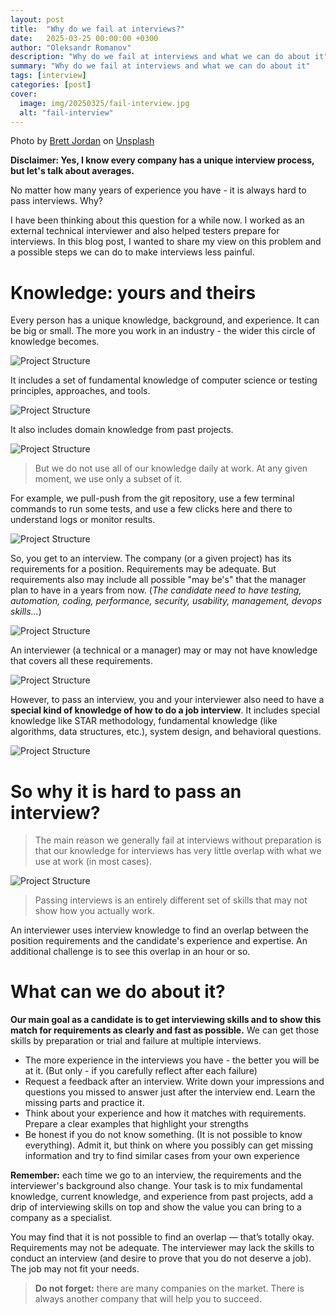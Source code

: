 ```yaml
---
layout: post
title:  "Why do we fail at interviews?"
date:   2025-03-25 00:00:00 +0300
author: "Oleksandr Romanov"
description: "Why do we fail at interviews and what we can do about it"
summary: "Why do we fail at interviews and what we can do about it"
tags: [interview]
categories: [post]
cover:
  image: img/20250325/fail-interview.jpg
  alt: "fail-interview"
---
```


Photo by <a href="https://unsplash.com/@brett_jordan?utm_content=creditCopyText&utm_medium=referral&utm_source=unsplash">Brett Jordan</a> on <a href="https://unsplash.com/photos/brown-wooden-blocks-on-white-table-nd2fFCkXWTw?utm_content=creditCopyText&utm_medium=referral&utm_source=unsplash">Unsplash</a>

**Disclaimer: Yes, I know every company has a unique interview process, but let's talk about averages.**

No matter how many years of experience you have - it is always hard to pass interviews. Why?

I have been thinking about this question for a while now. I worked as an external technical interviewer and also helped testers prepare for interviews. In this blog post, I wanted to share my view on this problem and a possible steps we can do to make interviews less painful.

# Knowledge: yours and theirs

Every person has a unique knowledge, background, and experience. It can be big or small. The more you work in an industry - the wider this circle of knowledge becomes. 

![Project Structure](/img/20250325/experience.png)

It includes a set of fundamental knowledge of computer science or testing principles, approaches, and tools. 

![Project Structure](/img/20250325/fundamentals.png)

It also includes domain knowledge from past projects.

![Project Structure](/img/20250325/past.png)

> But we do not use all of our knowledge daily at work. 
At any given moment, we use only a subset of it. 

For example, we pull-push from the git repository, use a few terminal commands to run some tests, and use a few clicks here and there to understand logs or monitor results. 

![Project Structure](/img/20250325/current.png)

So, you get to an interview. The company (or a given project) has its requirements for a position. Requirements may be adequate. But requirements also may include all possible "may be's" that the manager plan to have in a years from now. (*The candidate need to have testing, automation, coding, performance, security, usability, management, devops skills...*)

![Project Structure](/img/20250325/requirements.png)

An interviewer (a technical or a manager) may or may not have knowledge that covers all these requirements.

![Project Structure](/img/20250325/interviewer.png)

However, to pass an interview, you and your interviewer also need to have a **special kind of knowledge of how to do a job interview**. It includes special knowledge like STAR methodology, fundamental knowledge (like algorithms, data structures, etc.), system design, and behavioral questions. 

![Project Structure](/img/20250325/interview-skills.png)

# So why it is hard to pass an interview?

> The main reason we generally fail at interviews without preparation is that our knowledge for interviews has very little overlap with what we use at work (in most cases). 

![Project Structure](/img/20250325/work-interview.png)

> Passing interviews is an entirely different set of skills that may not show how you actually work.

An interviewer uses interview knowledge to find an overlap between the position requirements and the candidate's experience and expertise. An additional challenge is to see this overlap in an hour or so. 

# What can we do about it?

**Our main goal as a candidate is to get interviewing skills and to show this match for requirements as clearly and fast as possible.** We can get those skills by preparation or trial and failure at multiple interviews. 

- The more experience in the interviews you have - the better you will be at it. (But only - if you carefully reflect after each failure)
- Request a feedback after an interview. Write down your impressions and questions you missed to answer just after the interview end. Learn the missing parts and practice it.
- Think about your experience and how it matches with requirements. Prepare a clear examples that highlight your strengths
- Be honest if you do not know something. (It is not possible to know everything). Admit it, but think on where you possibly can get missing information and try to find similar cases from your own experience

**Remember:** each time we go to an interview, the requirements and the interviewer's background also change. Your task is to mix fundamental knowledge, current knowledge, and experience from past projects, add a drip of interviewing skills on top and show the value you can bring to a company as a specialist. 

You may find that it is not possible to find an overlap — that’s totally okay. Requirements may not be adequate. The interviewer may lack the skills to conduct an interview (and desire to prove that you do not deserve a job). The job may not fit your needs.

> **Do not forget:** there are many companies on the market. There is always another company that will help you to succeed. 